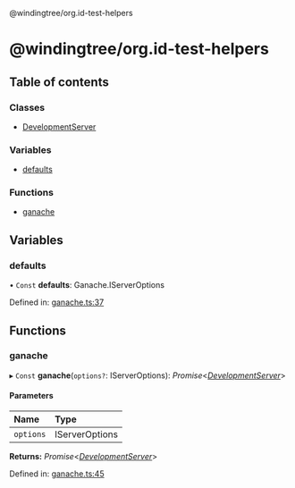 @windingtree/org.id-test-helpers

# @windingtree/org.id-test-helpers

## Table of contents

### Classes

- [DevelopmentServer](classes/developmentserver.md)

### Variables

- [defaults](README.md#defaults)

### Functions

- [ganache](README.md#ganache)

## Variables

### defaults

• `Const` **defaults**: Ganache.IServerOptions

Defined in: [ganache.ts:37](https://github.com/windingtree/org.id-sdk/blob/7ceab2d/packages/test-helpers/src/ganache.ts#L37)

## Functions

### ganache

▸ `Const` **ganache**(`options?`: IServerOptions): *Promise*<[*DevelopmentServer*](classes/developmentserver.md)\>

#### Parameters

| Name | Type |
| :------ | :------ |
| `options` | IServerOptions |

**Returns:** *Promise*<[*DevelopmentServer*](classes/developmentserver.md)\>

Defined in: [ganache.ts:45](https://github.com/windingtree/org.id-sdk/blob/7ceab2d/packages/test-helpers/src/ganache.ts#L45)
